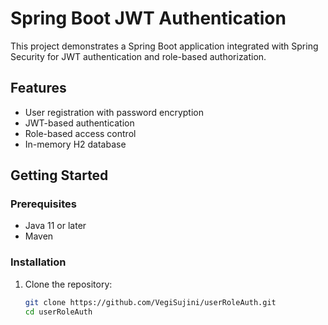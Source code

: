 # Spring Boot JWT Authentication

This project demonstrates a Spring Boot application integrated with Spring Security for JWT authentication and role-based authorization.

## Features

- User registration with password encryption
- JWT-based authentication
- Role-based access control
- In-memory H2 database

## Getting Started

### Prerequisites

- Java 11 or later
- Maven

### Installation

1. Clone the repository:
   ```sh
   git clone https://github.com/VegiSujini/userRoleAuth.git
   cd userRoleAuth
